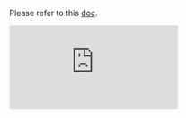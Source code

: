 Please refer to this [doc](https://github.com/GoogleCloudPlatform/kubernetes/blob/620af168920b773ade28e27211ad684903a1db21/docs/design/admission_control_limit_range.md#kubectl).


[![Analytics](https://kubernetes-site.appspot.com/UA-36037335-10/GitHub/examples/limitrange/README.md?pixel)]()
